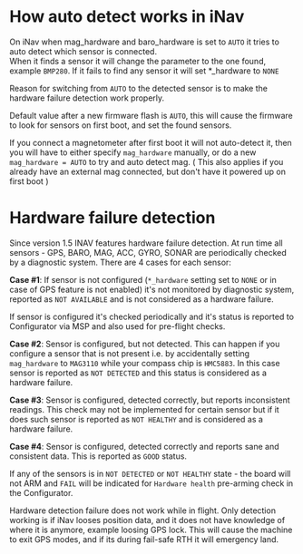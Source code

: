 # How auto detect works in iNav

On iNav when mag_hardware and baro_hardware is set to `AUTO` it tries to auto detect which sensor is connected.  
When it finds a sensor it will change the parameter to the one found, example `BMP280`. If it fails to find any sensor it will set *_hardware to `NONE`

Reason for switching from `AUTO` to the detected sensor is to make the hardware failure detection work properly.

Default value after a new firmware flash is `AUTO`, this will cause the firmware to look for sensors on first boot, and set the found sensors.

If you connect a magnetometer after first boot it will not auto-detect it, then you will have to either specify `mag_hardware` manually, or do a new `mag_hardware = AUTO` to try and auto detect mag. ( This also applies if you already have an external mag connected, but don't have it powered up on first boot )

# Hardware failure detection

Since version 1.5 INAV features hardware failure detection. At run time all sensors - GPS, BARO, MAG, ACC, GYRO, SONAR are periodically checked by a diagnostic system. There are 4 cases for each sensor:

**Case #1**: If sensor is not configured (`*_hardware` setting set to `NONE` or in case of GPS feature is not enabled) it's not monitored by diagnostic system, reported as `NOT AVAILABLE` and is not considered as a hardware failure.

If sensor is configured it's checked periodically and it's status is reported to Configurator via MSP and also used for pre-flight checks.

**Case #2**: Sensor is configured, but not detected. This can happen if you configure a sensor that is not present i.e. by accidentally setting `mag_hardware` to `MAG3110` while your compass chip is `HMC5883`. In this case sensor is reported as `NOT DETECTED` and this status is considered as a hardware failure.

**Case #3**: Sensor is configured, detected correctly, but reports inconsistent readings. This check may not be implemented for certain sensor but if it does such sensor is reported as `NOT HEALTHY` and is considered as a hardware failure.

**Case #4**: Sensor is configured, detected correctly and reports sane and consistent data. This is reported as `GOOD` status.

If any of the sensors is in `NOT DETECTED` or `NOT HEALTHY` state - the board will not ARM and `FAIL` will be indicated for `Hardware health` pre-arming check in the Configurator.

Hardware detection failure does not work while in flight. Only detection working is if iNav looses position data, and it does not have knowledge of where it is anymore, example loosing GPS lock. This will cause the machine to exit GPS modes, and if its during fail-safe RTH it will emergency land.